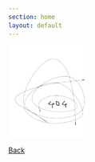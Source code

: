 ```yaml
---
section: home
layout: default
---
```


<div class="a-c">
  <img src="/images/contents/404.png" alt="not found" width="160" />
  <p>
    <a href="/" class="main" target="_top">Back</a>
  </p>
</div>
